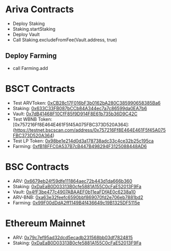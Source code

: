 # Ariva Contracts

- Deploy Staking
- Staking.startStaking
- Deploy Vault
- Call Staking.excludeFromFee(Vault.address, true)

## Deploy Farming

- call Farming.add

# BSCT Contracts

- Test ARVToken: [0xCB28c17F016bF3b0162bA280C385990658385Ba6](https://testnet.bscscan.com/address/0xCB28c17F016bF3b0162bA280C385990658385Ba6)
- Staking: [0x633C33FB087bCCb84A344ec7a7c86599da0EA7b6](https://testnet.bscscan.com/address/0x633C33FB087bCCb84A344ec7a7c86599da0EA7b6)
- Vault: [0x7dB41468F10CfF85f9D914F8E61b735b36D9C42C](https://testnet.bscscan.com/address/0x7dB41468F10CfF85f9D914F8E61b735b36D9C42C)
- Test WBNB Token: [0x757216Ff8E464E461F5f45A075FBC373D520A364]:(https://testnet.bscscan.com/address/0x757216Ff8E464E461F5f45A075FBC373D520A364)
- Test LP Token: [0x98be1e214d0d3a178738adc33c4ce32b25c195ca](https://testnet.bscscan.com/address/0x98be1e214d0d3a178738adc33c4ce32b25c195ca)
- Farming: [0xfB18FFC0A537B7cB447B498294F3125088448AD6](https://testnet.bscscan.com/address/0xfB18FFC0A537B7cB447B498294F3125088448AD6)

# BSC Contracts

- ARV: [0x6679eb24f59dfe111864aec72b443d1da666b360](https://bscscan.com/address/0x6679eb24f59dfe111864aec72b443d1da666b360)
- Staking: [0xDaEaB0D03313B0cfe5881A155C0cFaE52013F9Fa](https://bscscan.com/address/0xDaEaB0D03313B0cfe5881A155C0cFaE52013F9Fa)
- Vault: [0x4fF3be477c4907ABAAEF0b11eaFDfAE0c6238a10](https://bscscan.com/address/0x4fF3be477c4907ABAAEF0b11eaFDfAE0c6238a10)
- ARV-BNB: [0xa63e32feefc6590bbf869070fd2e706eb7881bd2](https://bscscan.com/address/0xa63e32feefc6590bbf869070fd2e706eb7881bd2)
- Farming: [0x99F00dDdA2ff1149B4f436649c19B1325DF5115e](https://bscscan.com/address/0x99F00dDdA2ff1149B4f436649c19B1325DF5115e)

# Ethereum Mainnet

- ARV: [0x79c7ef95ad32dcd5ecadb231568bb03df7824815](https://etherscan.io/address/0x79c7ef95ad32dcd5ecadb231568bb03df7824815)
- Staking: [0xDaEaB0D03313B0cfe5881A155C0cFaE52013F9Fa](https://etherscan.io/address/0xDaEaB0D03313B0cfe5881A155C0cFaE52013F9Fa)
